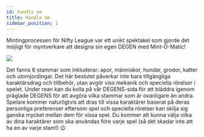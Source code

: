 ```yaml
---
id: handla om
title: Handla om
sidebar_position: 1
---
```


Mintingprocessen för Nifty League var ett unikt spektakel som gjorde det möjligt för myntverkare att designa sin egen DEGEN med Mint-O-Matic!

![](/img/mintomatic.gif)

Det fanns 6 stammar som inkluderar: apor, människor, hundar, grodor, katter och utomjordingar. Det här beslutet påverkar inte bara tillgängliga karaktärsdrag och tillbehör, utan avgör viss mekanik och speciella rörelser i spelet. Under rean kan du kolla på vår DEGENS-sida för att bläddra igenom präglade DEGENS för att avgöra vilka stammar som är ovanligare än andra. Spelare kommer naturligtvis att dras till vissa karaktärer baserat på deras personliga preferenser eftersom spel och speciella rörelser kan skilja sig ganska mycket mellan dem för vissa spel. Du kommer att kunna välja vilka av dina karaktärer som ska användas före varje spel (så det skadar inte att ha en av varje stam!) 😉
